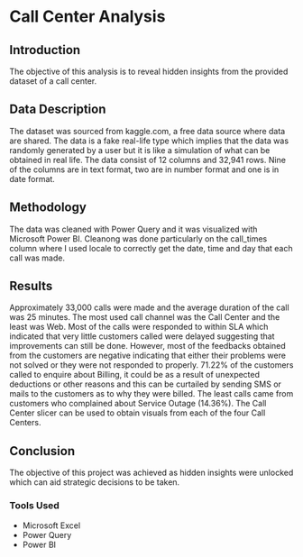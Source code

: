 # Call Center Analysis
## Introduction
The objective of this analysis is to reveal hidden insights from the provided dataset of a call center. 
## Data Description
The dataset was sourced from kaggle.com, a free data source where data are shared. The data is a fake real-life type which implies that the data was randomly generated by a user but it is like a simulation of what can be obtained in real life. 
The data consist of 12 columns and 32,941 rows. Nine of the columns are in text format, two are in number format and one is in date format.
## Methodology
The data was cleaned with Power Query and it was visualized with Microsoft Power BI. Cleanong was done particularly on the call_times column where I used locale to correctly get the date, time and day that each call was made.
## Results
Approximately 33,000 calls were made and the average duration of the call was 25 minutes. The most used call channel was the Call Center and the least was Web. Most of the calls were responded to within SLA which indicated that very little customers called were delayed suggesting that improvements can still be done. However, most of the feedbacks obtained from the customers are negative indicating that either their problems were not solved or they were not responded to properly. 71.22% of the customers called to enquire about Billing, it could be as a result of unexpected deductions or other reasons and this can be curtailed by sending SMS or mails to the customers as to why they were billed. The least calls came from customers who complained about Service Outage (14.36%). 
The Call Center slicer can be used to obtain visuals from each of the four Call Centers.
## Conclusion
The objective of this project was achieved as hidden insights were unlocked which can aid strategic decisions to be taken.
### Tools Used 
- Microsoft Excel
- Power Query
- Power BI
